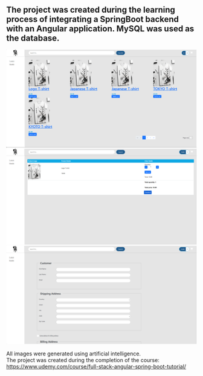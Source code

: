
<h2>The project was created during the learning process of integrating a SpringBoot backend with an Angular application. MySQL was used as the database.</h2>

![HomePage](assets\home_page.png)
![Checkout](assets\checkout.png)
![Form](assets\form.png)


All images were generated using artificial intelligence.<br>
The project was created during the completion of the course:<br> https://www.udemy.com/course/full-stack-angular-spring-boot-tutorial/

